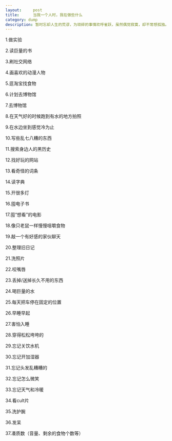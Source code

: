 ```yaml
---
layout:     post
title:      当我一个人时，我在做些什么 
category: dump
description: ‍‍‍‍‍‍‍‍‍‍‍‍暂时忘却人生的荒谬，为琐碎的事情欢呼雀跃，虽然偶觉寂寞，却不常想孤独。
---
```

1.做实验


2.读巨量的书


3.刷社交网络


4.画喜欢的动漫人物


5.逛淘宝找食物


6.计划去博物馆


7.去博物馆


8.在天气好的时候跑到有水的地方拍照


9.在水边坐到感觉冷为止


10.写些乱七八糟的东西


11.搜索身边人的黑历史


12.找好玩的网站


13.看奇怪的词条


14.读字典


15.开很多灯


16.囤电子书


17.囤“想看”的电影


18.像只老鼠一样慢慢咀嚼食物


19.敲一个有好感的家伙聊天


20.整理旧日记


21.洗照片


22.咬嘴唇


23.丢掉/送掉长久不用的东西


24.喝巨量的水


25.每天把车停在固定的位置


26.早睡早起


27.害怕入睡


28.穿得松松垮垮的


29.忘记关饮水机


30.忘记开加湿器


31.忘记头发乱糟糟的


32.忘记怎么微笑


33.忘记天气和冷暖


34.看cult片


35.洗护腕


36.发呆


37.凑质数（音量、剩余的食物个数等）


